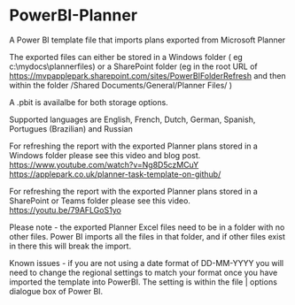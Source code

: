 # PowerBI-Planner
A Power BI template file that imports plans exported from Microsoft Planner

The exported files can either be stored in a Windows folder ( eg c:\mydocs\plannerfiles) or a SharePoint folder (eg in the root URL of https://mvpapplepark.sharepoint.com/sites/PowerBIFolderRefresh and then within the folder /Shared Documents/General/Planner Files/ )

A .pbit is availalbe for both storage options.

Supported languages are English, French, Dutch, German, Spanish, Portugues (Brazilian) and Russian

For refreshing the report with the exported Planner plans stored in a Windows folder please see this video and blog post.
https://www.youtube.com/watch?v=Ng8D5czMCuY
https://applepark.co.uk/planner-task-template-on-github/

For refreshing the report with the exported Planner plans stored in a SharePoint or Teams folder please see this video.
https://youtu.be/79AFLGoS1yo 

Please note - the exported Planner Excel files need to be in a folder with no other files.  Power BI imports all the files in that folder, and if other files exist in there this will break the import.

Known issues - if you are not using a date format of DD-MM-YYYY you will need to change the regional settings to match your format once you have imported the template into PowerBI.  The setting is within the file | options dialogue box of Power BI.  
